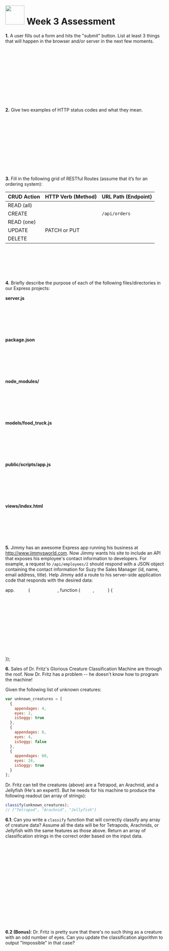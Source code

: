 # <img src="https://cloud.githubusercontent.com/assets/7833470/10899314/63829980-8188-11e5-8cdd-4ded5bcb6e36.png" height="60"> Week 3 Assessment

**1.** A user fills out a form and hits the "submit" button. List at least 3 things that will happen in the browser and/or server in the next few moments.

  <br>
  <br>
  <br>
  <br>
  <br>
  <br>
  <br>
  <br>
  <br>
  <br>

**2.** Give two examples of HTTP status codes and what they mean.

  <br>
  <br>
  <br>
  <br>
  <br>
  <br>
  <br>
  <br>
  <br>
  <br>

**3.** Fill in the following grid of RESTful Routes (assume that it’s for an ordering system):

| CRUD Action | HTTP Verb (Method) | URL Path (Endpoint) |
| :--- | :--- | :--- |
| READ (all) |  |  |
| CREATE |  | `/api/orders` |
| READ (one) |  |  |
| UPDATE | PATCH or PUT |  |
| DELETE |  |  |

  <br>
  <br>
  <br>
  <br>
  <br>

**4.** Briefly describe the purpose of each of the following files/directories in our Express projects:

  **server.js**

  <br>
  <br>
  <br>
  <br>
  <br>

  **package.json**

  <br>
  <br>
  <br>
  <br>
  <br>

  **node_modules/**

  <br>
  <br>
  <br>
  <br>
  <br>

  **models/food_truck.js**

  <br>
  <br>
  <br>
  <br>
  <br>

  **public/scripts/app.js**

  <br>
  <br>
  <br>
  <br>
  <br>

  **views/index.html**

  <br>
  <br>
  <br>
  <br>
  <br>

**5.** Jimmy has an awesome Express app running his business at http://www.jimmysworld.com. Now Jimmy wants his site to include an API that exposes his employee's contact information to developers. For example, a request to `/api/employees/2` should respond with a JSON object containing the contact information for Suzy the Sales Manager (id, name, email address, title). Help Jimmy add a route to his server-side application code that responds with the desired data:

  app.&nbsp;&nbsp;&nbsp;&nbsp;&nbsp;&nbsp;&nbsp;&nbsp;&nbsp;&nbsp; (&nbsp;&nbsp;&nbsp;&nbsp;&nbsp;&nbsp;&nbsp;&nbsp;&nbsp;&nbsp;&nbsp;&nbsp;&nbsp;&nbsp;&nbsp;&nbsp;&nbsp;&nbsp;&nbsp;&nbsp;&nbsp;&nbsp;, function (&nbsp;&nbsp;&nbsp;&nbsp;&nbsp;&nbsp;&nbsp;&nbsp;&nbsp;&nbsp;, &nbsp;&nbsp;&nbsp;&nbsp;&nbsp;&nbsp;&nbsp;&nbsp;&nbsp;&nbsp;) {

<br>
<br>
<br>
<br>
<br>
<br>
<br>
<br>
<br>
<br>

  });


**6.** Sales of Dr. Fritz's Glorious Creature Classification Machine are through the roof. Now Dr. Fritz has a problem -- he doesn't know how to program the machine!

  Given the following list of unknown creatures:

  ``` js
  var unknown_creatures = [
    {
      appendages: 4,
      eyes: 2,
      isSoggy: true
    },
    {
      appendages: 8,
      eyes: 4,
      isSoggy: false
    },
    {
      appendages: 60,
      eyes: 24,
      isSoggy: true
    }
  ];
  ```

  Dr. Fritz can tell the creatures (above) are a Tetrapod, an Arachnid, and a Jellyfish (He's an expert!). But he needs for his machine to produce the following readout (an array of strings): 

  ``` js
  classify(unknown_creatures);
  // ["Tetrapod", "Arachnid", "Jellyfish"]
  ```

**6.1**: Can you write a `classify` function that will correctly classify any array of creature data? Assume all the data will be for Tetrapods, Arachnids, or Jellyfish with the same features as those above. Return an array of classification strings in the correct order based on the input data.
  
  <br>
  <br>
  <br>
  <br>
  <br>
  <br>
  <br>
  <br>
  <br>
  <br>
  <br>
  <br>
  <br>
  <br>
  <br>

**6.2 (Bonus)**: Dr. Fritz is pretty sure that there's no such thing as a creature with an odd number of eyes. Can you update the classification algorithm to output "Impossible" in that case?
